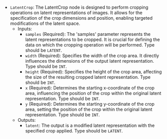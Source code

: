 - `LatentCrop`: The LatentCrop node is designed to perform cropping operations on latent representations of images. It allows for the specification of the crop dimensions and position, enabling targeted modifications of the latent space.
    - Inputs:
        - `samples` (Required): The 'samples' parameter represents the latent representations to be cropped. It is crucial for defining the data on which the cropping operation will be performed. Type should be `LATENT`.
        - `width` (Required): Specifies the width of the crop area. It directly influences the dimensions of the output latent representation. Type should be `INT`.
        - `height` (Required): Specifies the height of the crop area, affecting the size of the resulting cropped latent representation. Type should be `INT`.
        - `x` (Required): Determines the starting x-coordinate of the crop area, influencing the position of the crop within the original latent representation. Type should be `INT`.
        - `y` (Required): Determines the starting y-coordinate of the crop area, setting the position of the crop within the original latent representation. Type should be `INT`.
    - Outputs:
        - `latent`: The output is a modified latent representation with the specified crop applied. Type should be `LATENT`.
